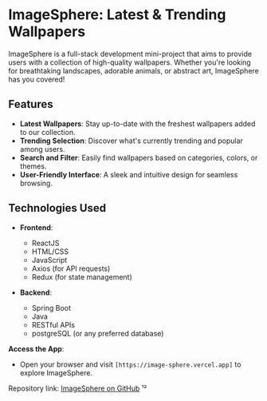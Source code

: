 # ImageSphere: Latest & Trending Wallpapers

ImageSphere is a full-stack development mini-project that aims to provide users with a collection of high-quality wallpapers. Whether you're looking for breathtaking landscapes, adorable animals, or abstract art, ImageSphere has you covered!

## Features

- **Latest Wallpapers**: Stay up-to-date with the freshest wallpapers added to our collection.
- **Trending Selection**: Discover what's currently trending and popular among users.
- **Search and Filter**: Easily find wallpapers based on categories, colors, or themes.
- **User-Friendly Interface**: A sleek and intuitive design for seamless browsing.

## Technologies Used

- **Frontend**:
  - ReactJS
  - HTML/CSS
  - JavaScript
  - Axios (for API requests)
  - Redux (for state management)

- **Backend**:
  - Spring Boot
  - Java
  - RESTful APIs
  - postgreSQL (or any preferred database)

**Access the App**:
   - Open your browser and visit `[https://image-sphere.vercel.app]` to explore ImageSphere.

Repository link: [ImageSphere on GitHub](https://github.com/Rudrax2004/ImageSphere) ¹²
